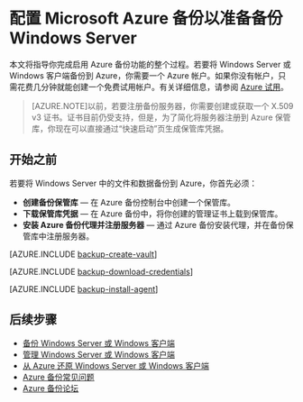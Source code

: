 <properties
	pageTitle="配置 Azure 备份服务以准备备份 Windows Server | Windows Azure"
	description="使用本教程可了解如何在 Microsoft 的 Azure 云产品/服务中使用备份服务来将 Windows Server 备份到云中。"
	services="backup"
	documentationCenter=""
	authors="Jim-Parker"
	manager="jwhit"
	editor=""/>

<tags
	ms.service="backup"
	ms.date="08/21/2015"
	wacn.date="11/02/2015"/>

# 配置 Microsoft Azure 备份以准备备份 Windows Server

本文将指导你完成启用 Azure 备份功能的整个过程。若要将 Windows Server 或 Windows 客户端备份到 Azure，你需要一个 Azure 帐户。如果你没有帐户，只需花费几分钟就能创建一个免费试用帐户。有关详细信息，请参阅 [Azure 试用](/pricing/1rmb-trial/)。
>[AZURE.NOTE]以前，若要注册备份服务器，你需要创建或获取一个 X.509 v3 证书。证书目前仍受支持，但是，为了简化将服务器注册到 Azure 保管库，你现在可以直接通过“快速启动”页生成保管库凭据。

## 开始之前
若要将 Windows Server 中的文件和数据备份到 Azure，你首先必须：

- **创建备份保管库** — 在 Azure 备份控制台中创建一个保管库。
- **下载保管库凭据** — 在 Azure 备份中，将你创建的管理证书上载到保管库。
- **安装 Azure 备份代理并注册服务器** — 通过 Azure 备份安装代理，并在备份保管库中注册服务器。

[AZURE.INCLUDE [backup-create-vault](../includes/backup-create-vault)]

[AZURE.INCLUDE [backup-download-credentials](../includes/backup-download-credentials)]

[AZURE.INCLUDE [backup-install-agent](../includes/backup-install-agent)]

## 后续步骤
- [备份 Windows Server 或 Windows 客户端](/documentation/articles/backup-azure-backup-windows-server)
- [管理 Windows Server 或 Windows 客户端](/documentation/articles/backup-azure-manage-windows-server)
- [从 Azure 还原 Windows Server 或 Windows 客户端](/documentation/articles/backup-azure-restore-windows-server)
- [Azure 备份常见问题](/documentation/articles/backup-azure-backup-faq)
- [Azure 备份论坛](http://go.microsoft.com/fwlink/p/?LinkId=290933)

<!---HONumber=76-->
